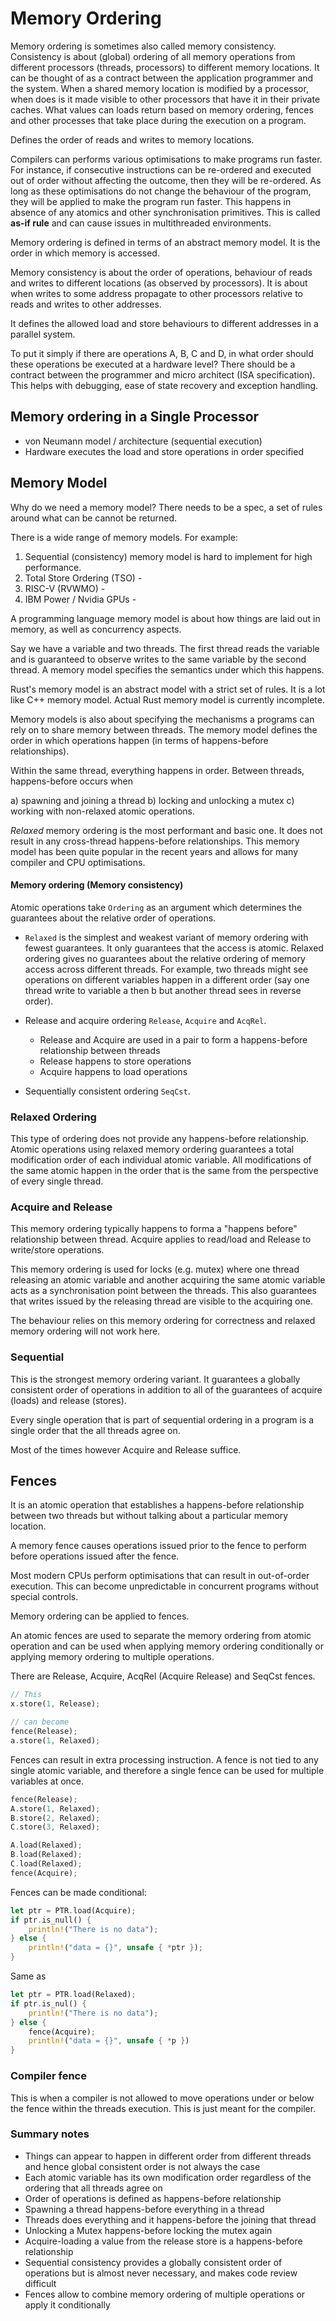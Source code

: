 # Memory Ordering

Memory ordering is sometimes also called memory consistency. Consistency is about 
(global) ordering of all memory operations from different processors (threads, processors) 
to different memory locations. It can be thought of as a contract between the 
application programmer and the system. When a shared memory location is modified 
by a processor, when does is it made visible to other processors that have it in their 
private caches. What values can loads return based on memory ordering, fences and 
other processes that take place during the execution on a program. 

Defines the order of reads and writes to memory locations.

Compilers can performs various optimisations to make programs run faster. 
For instance, if consecutive instructions can be re-ordered and executed out of 
order without affecting the outcome, then they will be re-ordered. As long as these 
optimisations do not change the behaviour of the program, they will be applied to 
make the program run faster. This happens in absence of any atomics and other 
synchronisation primitives. This is called **as-if rule** and can cause issues in 
multithreaded environments. 

Memory ordering is defined in terms of an abstract memory model. It is the order 
in which memory is accessed. 

Memory consistency is about the order of operations, behaviour of reads and writes 
to different locations (as observed by processors). It is about when writes to 
some address propagate to other processors relative to reads and writes to other 
addresses.

It defines the allowed load and store behaviours to different addresses in a 
parallel system.

To put it simply if there are operations A, B, C and D, in what order should these 
operations be executed at a hardware level? There should be a contract between 
the programmer and micro architect (ISA specification). This helps with debugging,
ease of state recovery and exception handling. 

## Memory ordering in a Single Processor

- von Neumann model / architecture (sequential execution)
- Hardware executes the load and store operations in order specified

## Memory Model

Why do we need a memory model? There needs to be a spec, a set of rules around 
what can be cannot be returned.

There is a wide range of memory models. For example:

1) Sequential (consistency) memory model is hard to implement for high performance.
2) Total Store Ordering (TSO) - 
3) RISC-V (RVWMO) - 
3) IBM Power / Nvidia GPUs - 

A programming language memory model is about how things are laid out in memory, 
as well as concurrency aspects.

Say we have a variable and two threads. The first thread reads the variable and
is guaranteed to observe writes to the same variable by the second thread. A memory 
model specifies the semantics under which this happens.

Rust's memory model is an abstract model with a strict set of rules. It is a lot 
like C++ memory model. Actual Rust memory model is currently incomplete. 

Memory models is also about specifying the mechanisms a programs can rely on to 
share memory between threads. The memory model defines the order in which operations 
happen (in terms of happens-before relationships). 

Within the same thread, everything happens in order. Between threads, happens-before 
occurs when 

a) spawning and joining a thread
b) locking and unlocking a mutex
c) working with non-relaxed atomic operations.

*Relaxed* memory ordering is the most performant and basic one. It does not result 
in any cross-thread happens-before relationships. This memory model has been quite 
popular in the recent years and allows for many compiler and CPU optimisations.

#### Memory ordering (Memory consistency)

Atomic operations take `Ordering` as an argument which determines the guarantees 
about the relative order of operations. 

- `Relaxed` is the simplest and weakest variant of memory ordering with fewest 
guarantees. It only guarantees that the access is atomic. Relaxed ordering gives 
no guarantees about the relative ordering of memory access across different threads. 
For example, two threads might see operations on different variables happen in a 
different order (say one thread write to variable a then b but another thread sees 
in reverse order).

- Release and acquire ordering `Release`, `Acquire` and `AcqRel`.
    - Release and Acquire are used in a pair to form a happens-before relationship 
    between threads
    - Release happens to store operations
    - Acquire happens to load operations
- Sequentially consistent ordering `SeqCst`.

### Relaxed Ordering

This type of ordering does not provide any happens-before relationship. Atomic 
operations using relaxed memory ordering guarantees a total modification order 
of each individual atomic variable. All modifications of the same atomic happen 
in the order that is the same from the perspective of every single thread.

### Acquire and Release

This memory ordering typically happens to forma a "happens before" relationship 
between thread. Acquire applies to read/load and Release to write/store operations. 

This memory ordering is used for locks (e.g. mutex) where one thread releasing an 
atomic variable and another acquiring the same atomic variable acts as a synchronisation 
point between the threads. This also guarantees that writes issued by the releasing 
thread are visible to the acquiring one.

The behaviour relies on this memory ordering for correctness and relaxed memory ordering 
will not work here.

### Sequential

This is the strongest memory ordering variant. It guarantees a globally consistent 
order of operations in addition to all of the guarantees of acquire (loads) and 
release (stores). 

Every single operation that is part of sequential ordering in a program is a single 
order that the all threads agree on.

Most of the times however Acquire and Release suffice.

## Fences

It is an atomic operation that establishes a happens-before relationship between 
two threads but without talking about a particular memory location.

A memory fence causes operations issued prior to the fence to perform before 
operations issued after the fence.

Most modern CPUs perform optimisations that can result in out-of-order execution. 
This can become unpredictable in concurrent programs without special controls. 

Memory ordering can be applied to fences.

An atomic fences are used to separate the memory ordering from atomic operation and 
can be used when applying memory ordering conditionally or applying memory ordering to 
multiple operations.

There are Release, Acquire, AcqRel (Acquire Release) and SeqCst fences. 

```rs
// This
x.store(1, Release);

// can become
fence(Release);
a.store(1, Relaxed);
```

Fences can result in extra processing instruction. A fence is not tied to any 
single atomic variable, and therefore a single fence can be used for multiple 
variables at once.

```rs
fence(Release);
A.store(1, Relaxed);
B.store(2, Relaxed);
C.store(3, Relaxed);

A.load(Relaxed);
B.load(Relaxed);
C.load(Relaxed);
fence(Acquire);
```

Fences can be made conditional:

```rs
let ptr = PTR.load(Acquire);
if ptr.is_null() {
    println!("There is no data");
} else {
    println!("data = {}", unsafe { *ptr });
}
```

Same as

```rs
let ptr = PTR.load(Relaxed);
if ptr.is_nul() {
    println!("There is no data");
} else {
    fence(Acquire);
    println!("data = {}", unsafe { *p })
}
```

### Compiler fence

This is when a compiler is not allowed to move operations under or below the fence 
within the threads execution. This is just meant for the compiler.

### Summary notes

- Things can appear to happen in different order from different threads and hence 
global consistent order is not always the case
- Each atomic variable has its own modification order regardless of the ordering 
that all threads agree on 
- Order of operations is defined as happens-before relationship
- Spawning a thread happens-before everything in a thread
- Threads does everything and it happens-before the joining that thread
- Unlocking a Mutex happens-before locking the mutex again
- Acquire-loading a value from the release store is a happens-before relationship
- Sequential consistency provides a globally consistent order of operations but 
is almost never necessary, and makes code review difficult
- Fences allow to combine memory ordering of multiple operations or apply it conditionally
